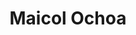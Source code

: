 ---
# Display name
title: Maicol Ochoa

weight: 19

# Is this the primary user of the site?
superuser: false

# Role/position/tagline
role: Faculty

# Organizations/Affiliations to show in About widget
organizations:
- name: National Institute of Standards and Technology
  url: https://nist.gov

# Social/Academic Networking
# For available icons, see: https://sourcethemes.com/academic/docs/page-builder/#icons
#   For an email link, use "fas" icon pack, "envelope" icon, and a link in the
#   form "mailto:your-email@example.com" or "/#contact" for contact widget.
social:
- icon: globe
  icon_pack: fas
  link: 'https://www.nist.gov/people/maicol-ochoa'
- icon: envelope
  icon_pack: fas
  link: 'mailto:maicol.ochoadaza@nist.gov'
- icon: google-scholar
  icon_pack: ai
  link: https://scholar.google.com/citations?user=4WnJMvkAAAAJ&hl=en
# - icon: github
#   icon_pack: fab
#   link: https://github.com/dsvolpe
# - icon: orcid
#   icon_pack: fab
#   link: https://orcid.org/0000-0001-7896-6268
# - icon: twitter
#   icon_pack: fab
#   link: https://twitter.com/rostrosfisicos


# Link to a PDF of your resume/CV.
# To use: copy your resume to `static/media/resume.pdf`, enable `ai` icons in `params.toml`, 
# and uncomment the lines below.
# - icon: cv
#   icon_pack: ai
#   link: media/resume.pdf

# Highlight the author in author lists? (true/false)
highlight_name: true

user_groups:
- Senior Personnel
---